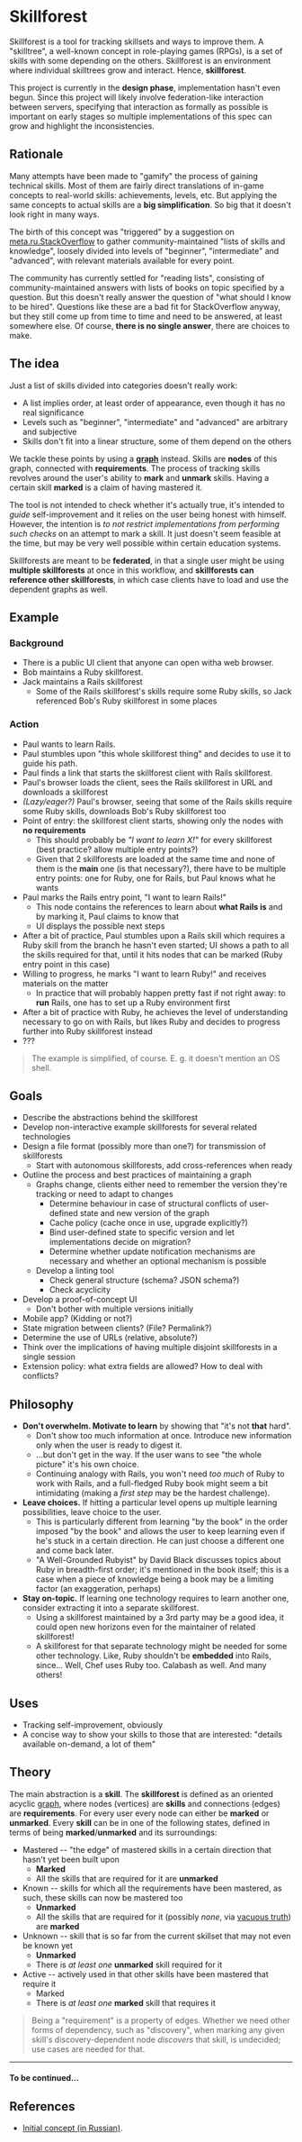 # Skillforest

Skillforest is a tool for tracking skillsets and ways to improve them. A "skilltree", a well-known concept in role-playing games (RPGs), is a set of skills with some depending on the others. Skillforest is an environment where individual skilltrees grow and interact. Hence, **skillforest**.

This project is currently in the **design phase**, implementation hasn't even begun. Since this project will likely involve federation-like interaction between servers, specifying that interaction as formally as possible is important on early stages so multiple implementations of this spec can grow and highlight the inconsistencies.

## Rationale

Many attempts have been made to "gamify" the process of gaining technical skills. Most of them are fairly direct translations of in-game concepts to real-world skills: achievements, levels, etc. But applying the same concepts to actual skills are a **big simplification**. So big that it doesn't look right in many ways.

The birth of this concept was "triggered" by a suggestion on [meta.ru.StackOverflow][3] to gather community-maintained "lists of skills and knowledge", loosely divided into levels of "beginner", "intermediate" and "advanced", with relevant materials available for every point.

The community has currently settled for "reading lists", consisting of community-maintained answers with lists of books on topic specified by a question. But this doesn't really answer the question of "what should I know to be hired". Questions like these are a bad fit for StackOverflow anyway, but they still come up from time to time and need to be answered, at least somewhere else. Of course, **there is no single answer**, there are choices to make.

## The idea

Just a list of skills divided into categories doesn't really work:

* A list implies order, at least order of appearance, even though it has no real significance
* Levels such as "beginner", "intermediate" and "advanced" are arbitrary and subjective
* Skills don't fit into a linear structure, some of them depend on the others

We tackle these points by using a [**graph**][1] instead. Skills are **nodes** of this graph, connected with **requirements**. The process of tracking skills revolves around the user's ability to **mark** and **unmark** skills. Having a certain skill **marked** is a claim of having mastered it.

The tool is not intended to check whether it's actually true, it's intended to *guide* self-improvement and it relies on the user being honest with himself. However, the intention is *to not restrict implementations from performing such checks* on an attempt to mark a skill. It just doesn't seem feasible at the time, but may be very well possible within certain education systems.

Skillforests are meant to be **federated**, in that a single user might be using **multiple skillforests** at once in this workflow, and **skillforests can reference other skillforests**, in which case clients have to load and use the dependent graphs as well.

## Example

### Background

* There is a public UI client that anyone can open witha  web browser.
* Bob maintains a Ruby skillforest.
* Jack maintains a Rails skillforest
  - Some of the Rails skillforest's skills require some Ruby skills, so Jack referenced Bob's Ruby skillforest in some places

### Action

* Paul wants to learn Rails.
* Paul stumbles upon "this whole skillforest thing" and decides to use it to guide his path.
* Paul finds a link that starts the skillforest client with Rails skillforest.
* Paul's browser loads the client, sees the Rails skillforest in URL and downloads a skillforest
* *(Lazy/eager?)* Paul's browser, seeing that some of the Rails skills require some Ruby skills, downloads Bob's Ruby skillforest too
* Point of entry: the skillforest client starts, showing only the nodes with **no requirements**
  - This should probably be *"I want to learn X!"* for every skillforest (best practice? allow multiple entry points?)
  - Given that 2 skillforests are loaded at the same time and none of them is the **main** one (is that necessary?), there have to be multiple entry points: one for Ruby, one for Rails, but Paul knows what he wants
* Paul marks the Rails entry point, "I want to learn Rails!"
  - This node contains the references to learn about **what Rails is** and by marking it, Paul claims to know that
  - UI displays the possible next steps
* After a bit of practice, Paul stumbles upon a Rails skill which requires a Ruby skill from the branch he hasn't even started; UI shows a path to all the skills required for that, until it hits nodes that can be marked (Ruby entry point in this case)
* Willing to progress, he marks "I want to learn Ruby!" and receives materials on the matter
  - In practice that will probably happen pretty fast if not right away: to **run** Rails, one has to set up a Ruby environment first
* After a bit of practice with Ruby, he achieves the level of understanding necessary to go on with Rails, but likes Ruby and decides to progress further into Ruby skillforest instead
* ???

> The example is simplified, of course. E. g. it doesn't mention an OS shell.

## Goals

* Describe the abstractions behind the skillforest
* Develop non-interactive example skillforests for several related technologies
* Design a file format (possibly more than one?) for transmission of skillforests
  - Start with autonomous skillforests, add cross-references when ready
* Outline the process and best practices of maintaining a graph
  - Graphs change, clients either need to remember the version they're tracking or need to adapt to changes
    + Determine behaviour in case of structural conflicts of user-defined state and new version of the graph
    + Cache policy (cache once in use, upgrade explicitly?)
    + Bind user-defined state to specific version and let implementations decide on migration?
    + Determine whether update notification mechanisms are necessary and whether an optional mechanism is possible
  - Develop a linting tool
    + Check general structure (schema? JSON schema?)
    + Check acyclicity
* Develop a proof-of-concept UI
  - Don't bother with multiple versions initially
* Mobile app? (Kidding or not?)
* State migration between clients? (File? Permalink?)
* Determine the use of URLs (relative, absolute?)
* Think over the implications of having multiple disjoint skillforests in a single session
* Extension policy: what extra fields are allowed? How to deal with conflicts?

## Philosophy

* **Don't overwhelm. Motivate to learn** by showing that "it's not **that** hard".
  - Don't show too much information at once. Introduce new information only when the user is ready to digest it.
  - ...but don't get in the way. If the user wans to see "the whole picture" it's his own choice.
  - Continuing analogy with Rails, you won't need *too much* of Ruby to work with Rails, and a full-fledged Ruby book might seem a bit intimidating (making a *first step* may be the hardest challenge).
* **Leave choices.** If hitting a particular level opens up multiple learning possibilities, leave choice to the user.
  - This is particularly different from learning "by the book" in the order imposed "by the book" and allows the user to keep learning even if he's stuck in a certain direction. He can just choose a different one and come back later.
  - "A Well-Grounded Rubyist" by David Black discusses topics about Ruby in breadth-first order; it's mentioned in the book itself; this is a case when a piece of knowledge being a book may be a limiting factor (an exaggeration, perhaps)
* **Stay on-topic.** If learning one technology requires to learn another one, consider extracting it into a separate skillforest.
  - Using a skillforest maintained by a 3rd party may be a good idea, it could open new horizons even for the maintainer of related skillforest!
  - A skillforest for that separate technology might be needed for some other technology. Like, Ruby shouldn't be **embedded** into Rails, since... Well, Chef uses Ruby too. Calabash as well. And many others!

## Uses

* Tracking self-improvement, obviously
* A concise way to show your skills to those that are interested: "details available on-demand, a lot of them"

## Theory

The main abstraction is a **skill**. The **skillforest** is defined as an oriented acyclic [graph][1], where nodes (vertices) are **skills** and connections (edges) are **requirements**. For every user every node can either be **marked** or **unmarked**. Every **skill** can be in one of the following states, defined in terms of being **marked**/**unmarked** and its surroundings:

* Mastered -- "the edge" of mastered skills in a certain direction that hasn't yet been built upon
  - **Marked**
  - All the skills that are required for it are **unmarked**
* Known -- skills for which all the requirements have been mastered, as such, these skills can now be mastered too
  - **Unmarked**
  - All the skills that are required for it (possibly *none*, via [vacuous truth][2]) are **marked**
* Unknown -- skill that is so far from the current skillset that may not even be known yet
  - **Unmarked**
  - There is *at least one* **unmarked** skill required for it
* Active -- actively used in that other skills have been mastered that require it
  - Marked
  - There is *at least one* **marked** skill that requires it

> Being a "requirement" is a property of edges. Whether we need other forms of dependency, such as "discovery", when marking any given skill's discovery-dependent node *discovers* that skill, is undecided; use cases are needed for that.

---

#### To be continued...

## References

* [Initial concept (in Russian)][3].

  [1]: https://en.wikipedia.org/wiki/Graph_(discrete_mathematics)
  [2]: https://en.wikipedia.org/wiki/Vacuous_truth
  [3]: http://meta.ru.stackoverflow.com/a/2793/181100
